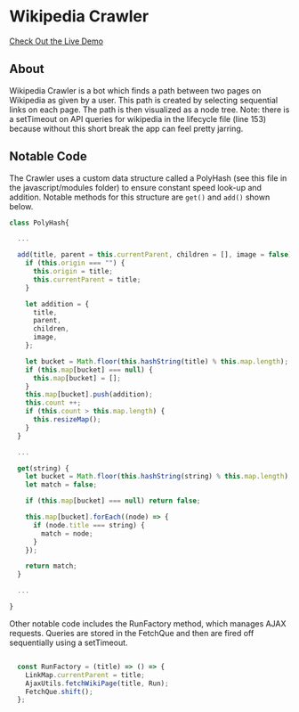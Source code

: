# Wikipedia Crawler
[Check Out the Live Demo](https://theimberger.github.io/wikipedia_crawler/)

## About
Wikipedia Crawler is a bot which finds a path between two pages on Wikipedia as given by a user.
This path is created by selecting sequential links on each page.  The path is then visualized as a node tree.  Note: there is a
setTimeout on API queries for wikipedia in the lifecycle file (line 153) because without this short break the app can feel
pretty jarring.

## Notable Code
The Crawler uses a custom data structure called a PolyHash (see this file in the javascript/modules folder) to ensure constant speed look-up
and addition.  Notable methods for this structure are `get()` and `add()` shown below.

```JavaScript
class PolyHash{

  ...

  add(title, parent = this.currentParent, children = [], image = false) {
    if (this.origin === "") {
      this.origin = title;
      this.currentParent = title;
    }

    let addition = {
      title,
      parent,
      children,
      image,
    };

    let bucket = Math.floor(this.hashString(title) % this.map.length);
    if (this.map[bucket] === null) {
      this.map[bucket] = [];
    }
    this.map[bucket].push(addition);
    this.count ++;
    if (this.count > this.map.length) {
      this.resizeMap();
    }
  }

  ...

  get(string) {
    let bucket = Math.floor(this.hashString(string) % this.map.length);
    let match = false;

    if (this.map[bucket] === null) return false;

    this.map[bucket].forEach((node) => {
      if (node.title === string) {
        match = node;
      }
    });

    return match;
  }

  ...

}

```

Other notable code includes the RunFactory method, which manages AJAX requests.  Queries are stored in the FetchQue
and then are fired off sequentially using a setTimeout.

``` JavaScript

  const RunFactory = (title) => () => {
    LinkMap.currentParent = title;
    AjaxUtils.fetchWikiPage(title, Run);
    FetchQue.shift();
  };
```
